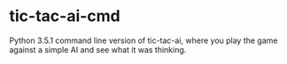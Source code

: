 # tic-tac-ai-cmd
Python 3.5.1 command line version of tic-tac-ai, where you play the game against a simple AI and see what it was thinking.
